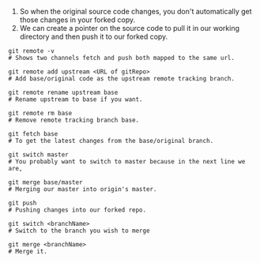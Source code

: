 1. So when the original source code changes, you don't automatically get those changes in your forked copy.
2. We can create a pointer on the source code to pull it in our working directory and then push it to our forked copy.
``` shell
git remote -v
# Shows two channels fetch and push both mapped to the same url.

git remote add upstream <URL of gitRepo>
# Add base/original code as the upstream remote tracking branch.

git remote rename upstream base
# Rename upstream to base if you want.

git remote rm base
# Remove remote tracking branch base.

git fetch base
# To get the latest changes from the base/original branch.

git switch master
# You probably want to switch to master because in the next line we are,

git merge base/master
# Merging our master into origin's master.

git push
# Pushing changes into our forked repo.

git switch <branchName>
# Switch to the branch you wish to merge

git merge <branchName>
# Merge it.
```